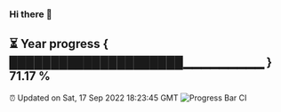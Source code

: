 ### Hi there 👋
⏳ Year progress { █████████████████████▁▁▁▁▁▁▁▁▁ } 71.17 %
---
⏰ Updated on Sat, 17 Sep 2022 18:23:45 GMT
![Progress Bar CI](https://github.com/liununu/liununu/workflows/Progress%20Bar%20CI/badge.svg)
